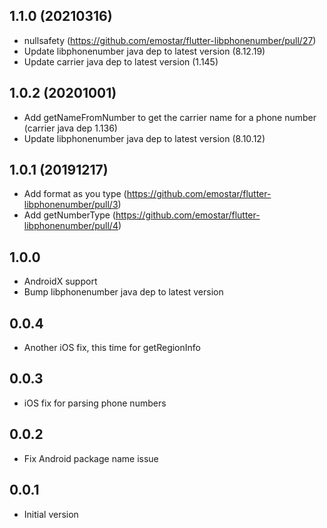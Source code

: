 ## 1.1.0 (20210316)

* nullsafety (https://github.com/emostar/flutter-libphonenumber/pull/27)
* Update libphonenumber java dep to latest version (8.12.19)
* Update carrier java dep to latest version (1.145)

## 1.0.2 (20201001)

* Add getNameFromNumber to get the carrier name for a phone number (carrier java dep 1.136)
* Update libphonenumber java dep to latest version (8.10.12)

## 1.0.1 (20191217)

* Add format as you type (https://github.com/emostar/flutter-libphonenumber/pull/3)
* Add getNumberType (https://github.com/emostar/flutter-libphonenumber/pull/4)

## 1.0.0

* AndroidX support
* Bump libphonenumber java dep to latest version

## 0.0.4

* Another iOS fix, this time for getRegionInfo

## 0.0.3

* iOS fix for parsing phone numbers

## 0.0.2

* Fix Android package name issue

## 0.0.1

* Initial version
